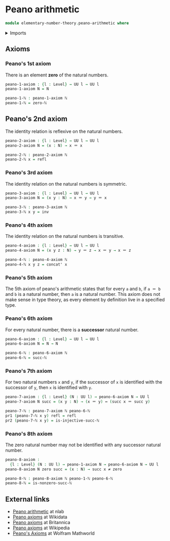 # Peano arithmetic

```agda
module elementary-number-theory.peano-arithmetic where
```

<details><summary>Imports</summary>

```agda
open import elementary-number-theory.natural-numbers

open import foundation.dependent-pair-types
open import foundation.identity-types
open import foundation.logical-equivalences
open import foundation.negated-equality
open import foundation.universe-levels
```

</details>

## Axioms

### Peano's 1st axiom

There is an element **zero** of the natural numbers.

```agda
peano-1-axiom : {l : Level} → UU l → UU l
peano-1-axiom N = N

peano-1-ℕ : peano-1-axiom ℕ
peano-1-ℕ = zero-ℕ
```

## Peano's 2nd axiom

The identity relation is reflexive on the natural numbers.

```agda
peano-2-axiom : {l : Level} → UU l → UU l
peano-2-axiom N = (x : N) → x ＝ x

peano-2-ℕ : peano-2-axiom ℕ
peano-2-ℕ x = refl
```

### Peano's 3rd axiom

The identity relation on the natural numbers is symmetric.

```agda
peano-3-axiom : {l : Level} → UU l → UU l
peano-3-axiom N = (x y : N) → x ＝ y → y ＝ x

peano-3-ℕ : peano-3-axiom ℕ
peano-3-ℕ x y = inv
```

### Peano's 4th axiom

The identity relation on the natural numbers is transitive.

```agda
peano-4-axiom : {l : Level} → UU l → UU l
peano-4-axiom N = (x y z : N) → y ＝ z → x ＝ y → x ＝ z

peano-4-ℕ : peano-4-axiom ℕ
peano-4-ℕ x y z = concat' x
```

### Peano's 5th axiom

The 5th axiom of peano's arithmetic states that for every `a` and `b`, if
`a ＝ b` and `b` is a natural number, then `a` is a natural number. This axiom
does not make sense in type theory, as every element by definition live in a
specified type.

### Peano's 6th axiom

For every natural number, there is a **successor** natural number.

```agda
peano-6-axiom : {l : Level} → UU l → UU l
peano-6-axiom N = N → N

peano-6-ℕ : peano-6-axiom ℕ
peano-6-ℕ = succ-ℕ
```

### Peano's 7th axiom

For two natural numbers `x` and `y`, if the successor of `x` is identified with
the successor of `y`, then `x` is identified with `y`.

```agda
peano-7-axiom : {l : Level} (N : UU l) → peano-6-axiom N → UU l
peano-7-axiom N succ = (x y : N) → (x ＝ y) ↔ (succ x ＝ succ y)

peano-7-ℕ : peano-7-axiom ℕ peano-6-ℕ
pr1 (peano-7-ℕ x y) refl = refl
pr2 (peano-7-ℕ x y) = is-injective-succ-ℕ
```

### Peano's 8th axiom

The zero natural number may not be identified with any successor natural number.

```agda
peano-8-axiom :
  {l : Level} (N : UU l) → peano-1-axiom N → peano-6-axiom N → UU l
peano-8-axiom N zero succ = (x : N) → succ x ≠ zero

peano-8-ℕ : peano-8-axiom ℕ peano-1-ℕ peano-6-ℕ
peano-8-ℕ = is-nonzero-succ-ℕ
```

## External links

- [Peano arithmetic](https://ncatlab.org/nlab/show/Peano+arithmetic) at nlab
- [Peano axioms](https://www.wikidata.org/wiki/Q842755) at Wikidata
- [Peano axioms](https://www.britannica.com/science/Peano-axioms) at Britannica
- [Peano axioms](https://en.wikipedia.org/wiki/Peano_axioms) at Wikipedia
- [Peano's Axioms](https://mathworld.wolfram.com/PeanosAxioms.html) at Wolfram
  Mathworld
